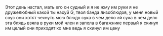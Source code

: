 Этот день настал, мать его он судный
и я не жму им руки я не дружелюбный
какой ты нахуй G, твоя банда лизоблюдов, у меня новый соус 
они хотят чекнуть мою блюдо
сука в чем дело эй сука в чем дело
эта блядь взяла в руки мой член и запела
в багажнике первый я скинул им целый они приходят ко мне ведь я скинул им цену